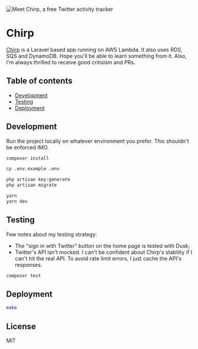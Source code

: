 ![Meet Chirp, a free Twitter activity tracker](https://d1srrlgsf6kxjv.cloudfront.net/img/banner.jpg)

# Chirp

[Chirp](https://chirp.benjamincrozat.com) is a Laravel based app running on AWS Lambda. It also uses RDS, SQS and DynamoDB. Hope you'll be able to learn something from it. Also, I'm always thrilled to receive good critisism and PRs.

## Table of contents

- [Development](#development)
- [Testing](#testing)
- [Deployment](#deployment)

## Development

Run the project locally on whatever environment you prefer. This shouldn't be enforced IMO.

```bash
composer install

cp .env.example .env

php artisan key:generate
php artisan migrate

yarn
yarn dev
```

## Testing

Few notes about my testing strategy:
- The "sign in with Twitter" button on the home page is tested with Dusk;
- Twitter's API isn't mocked. I can't be confident about Chirp's stability if I can't hit the real API. To avoid rate limit errors, I just cache the API's responses.

```bash
composer test
```

## Deployment

```bash
make
```

## License

MIT
